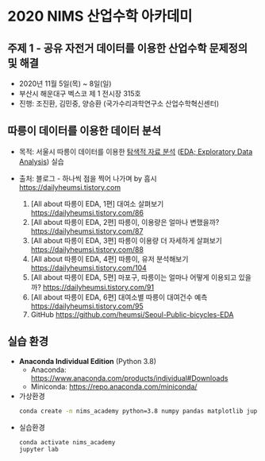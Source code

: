 # 2020 NIMS 산업수학 아카데미

## 주제 1 - 공유 자전거 데이터를 이용한 산업수학 문제정의 및 해결

- 2020년 11월 5일(목) ~ 8일(일)
- 부산시 해운대구 벡스코 제 1 전시장 315호
- 진행: 조진환, 김민중, 양승환 (국가수리과학연구소 산업수학혁신센터)

## 따릉이 데이터를 이용한 데이터 분석

- 목적: 서울시 따릉이 데이터를 이용한 [탐색적 자료 분석](https://ko.wikipedia.org/wiki/탐색적_자료_분석) ([EDA; Exploratory Data Analysis](https://en.wikipedia.org/wiki/Exploratory_data_analysis)) 실습

- 출처: 블로그 - 하나씩 점을 찍어 나가며 by 흠시 https://dailyheumsi.tistory.com
  1. [All about 따릉이 EDA, 1편] 대여소 살펴보기 https://dailyheumsi.tistory.com/86
  2. [All about 따릉이 EDA, 2편] 따릉이, 이용량은 얼마나 변했을까?
https://dailyheumsi.tistory.com/87
  3. [All about 따릉이 EDA, 3편] 따릉이 이용량 더 자세하게 살펴보기
https://dailyheumsi.tistory.com/88
  4. [All about 따릉이 EDA, 4편] 따릉이, 유저 분석해보기
https://dailyheumsi.tistory.com/104
  5. [All about 따릉이 EDA, 5편] 마포구, 따릉이는 얼마나 어떻게 이용되고 있을까?
https://dailyheumsi.tistory.com/91
  6. [All about 따릉이 EDA, 6편] 대여소별 따릉이 대여건수 예측
https://dailyheumsi.tistory.com/95
  7. GitHub https://github.com/heumsi/Seoul-Public-bicycles-EDA

## 실습 환경

- **Anaconda Individual Edition** (Python 3.8)
  - Anaconda: https://www.anaconda.com/products/individual#Downloads
  - Miniconda: https://repo.anaconda.com/miniconda/
- 가상환경
  ```bash
  conda create -n nims_academy python=3.8 numpy pandas matplotlib jupyterlab seaborn xlrd
  ```
- 실습환경
  ```bash
  conda activate nims_academy
  jupyter lab
  ```
